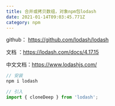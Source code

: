 ```yaml
---
title: 合并或拷贝数组，对象npm包lodash
date: 2021-01-14T09:03:45.771Z
category: npm
---
```

github： <https://github.com/lodash/lodash>

文档 ：<https://lodash.com/docs/4.17.15>

中文文档：<https://www.lodashjs.com/>

```javascript
// 安装
npm i lodash

// 引入
import { cloneDeep } from 'lodash';
```